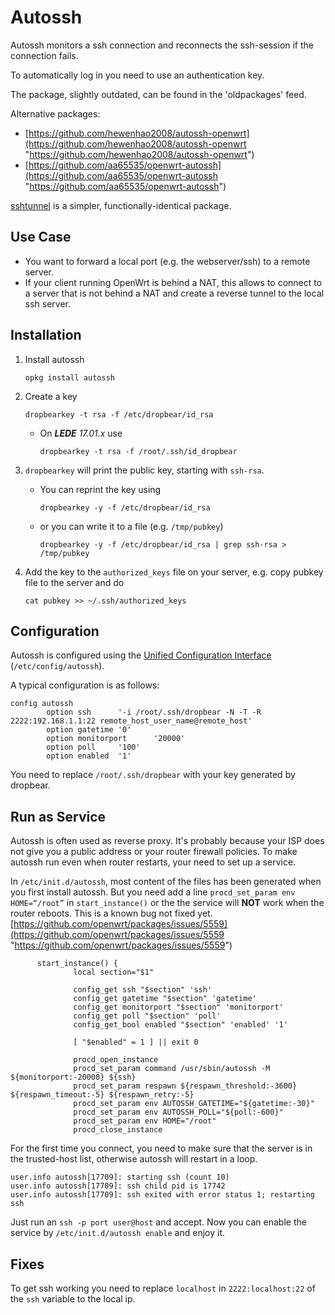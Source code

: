 # Autossh

Autossh monitors a ssh connection and reconnects the ssh-session if the connection fails.

To automatically log in you need to use an authentication key.

The package, slightly outdated, can be found in the 'oldpackages' feed.

Alternative packages:

- [https://github.com/hewenhao2008/autossh-openwrt](https://github.com/hewenhao2008/autossh-openwrt "https://github.com/hewenhao2008/autossh-openwrt")
- [https://github.com/aa65535/openwrt-autossh](https://github.com/aa65535/openwrt-autossh "https://github.com/aa65535/openwrt-autossh")

[sshtunnel](/docs/guide-user/services/ssh/sshtunnel "docs:guide-user:services:ssh:sshtunnel") is a simpler, functionally-identical package.

## Use Case

- You want to forward a local port (e.g. the webserver/ssh) to a remote server.
- If your client running OpenWrt is behind a NAT, this allows to connect to a server that is not behind a NAT and create a reverse tunnel to the local ssh server.

## Installation

1. Install autossh
   
   ```
   opkg install autossh
   ```
2. Create a key
   
   ```
   dropbearkey -t rsa -f /etc/dropbear/id_rsa
   ```
   
   - On ***LEDE** 17.01.x* use
     
     ```
     dropbearkey -t rsa -f /root/.ssh/id_dropbear
     ```
3. `dropbearkey` will print the public key, starting with `ssh-rsa`.
   
   - You can reprint the key using
     
     ```
     dropbearkey -y -f /etc/dropbear/id_rsa
     ```
   - or you can write it to a file (e.g. `/tmp/pubkey`)
     
     ```
     dropbearkey -y -f /etc/dropbear/id_rsa | grep ssh-rsa > /tmp/pubkey
     ```
4. Add the key to the `authorized_keys` file on your server, e.g. copy pubkey file to the server and do
   
   ```
   cat pubkey >> ~/.ssh/authorized_keys
   ```

## Configuration

Autossh is configured using the [Unified Configuration Interface](/docs/guide-user/base-system/uci "docs:guide-user:base-system:uci") (`/etc/config/autossh`).

A typical configuration is as follows:

```
config autossh
        option ssh      '-i /root/.ssh/dropbear -N -T -R 2222:192.168.1.1:22 remote_host_user_name@remote_host'
        option gatetime '0'
        option monitorport      '20000'
        option poll     '100'
        option enabled  '1'
```

You need to replace `/root/.ssh/dropbear` with your key generated by dropbear.

## Run as Service

Autossh is often used as reverse proxy. It's probably because your ISP does not give you a public address or your router firewall policies. To make autossh run even when router restarts, your need to set up a service.

In `/etc/init.d/autossh`, most content of the files has been generated when you first install autossh. But you need add a line `procd_set_param env HOME=“/root”` in `start_instance()` or the the service will **NOT** work when the router reboots. This is a known bug not fixed yet. [https://github.com/openwrt/packages/issues/5559](https://github.com/openwrt/packages/issues/5559 "https://github.com/openwrt/packages/issues/5559")

```
      start_instance() {
              local section="$1"
      
              config_get ssh "$section" 'ssh'
              config_get gatetime "$section" 'gatetime'
              config_get monitorport "$section" 'monitorport'
              config_get poll "$section" 'poll'
              config_get_bool enabled "$section" 'enabled' '1'
              
              [ "$enabled" = 1 ] || exit 0
              
              procd_open_instance
              procd_set_param command /usr/sbin/autossh -M ${monitorport:-20000} ${ssh}
              procd_set_param respawn ${respawn_threshold:-3600} ${respawn_timeout:-5} ${respawn_retry:-5}
              procd_set_param env AUTOSSH_GATETIME="${gatetime:-30}" 
              procd_set_param env AUTOSSH_POLL="${poll:-600}"
              procd_set_param env HOME="/root"
              procd_close_instance
```

For the first time you connect, you need to make sure that the server is in the trusted-host list, otherwise autossh will restart in a loop.

```
user.info autossh[17709]: starting ssh (count 10)
user.info autossh[17709]: ssh child pid is 17742
user.info autossh[17709]: ssh exited with error status 1; restarting ssh
```

Just run an `ssh -p port user@host` and accept. Now you can enable the service by `/etc/init.d/autossh enable` and enjoy it.

## Fixes

To get ssh working you need to replace `localhost` in `2222:localhost:22` of the `ssh` variable to the local ip.
